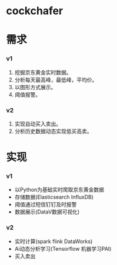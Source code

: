# cockchafer
# 需求

### v1

1. 挖掘京东黄金实时数据。
2. 分析每天最高峰，最低峰，平均价。
3. 以图形方式展示。
4. 阈值报警。

### v2
1. 实现自动买入卖出。
2. 分析历史数据动态实现低买高卖。




# 实现

### v1
- 以Python为基础实时爬取京东黄金数据
- 存储数据(Elasticsearch InfluxDB)
- 阈值通过短信钉钉及时报警
- 数据展示(DataV数据可视化)

### v2
- 实时计算(spark flink DataWorks)
- Ai动态分析学习(Tensorflow 机器学习PAI)
- 买入卖出
